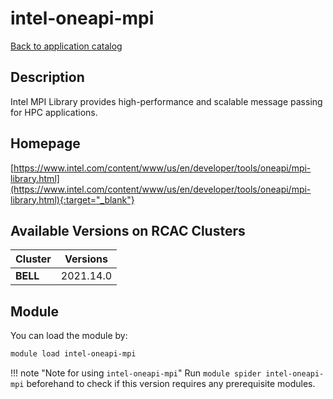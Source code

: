 # intel-oneapi-mpi

[Back to application catalog](../app_catalog.md)

## Description

Intel MPI Library provides high-performance and scalable message passing for HPC applications.

## Homepage

[https://www.intel.com/content/www/us/en/developer/tools/oneapi/mpi-library.html](https://www.intel.com/content/www/us/en/developer/tools/oneapi/mpi-library.html){:target="_blank"}

## Available Versions on RCAC Clusters

|Cluster|Versions|
|---|---|
**BELL**|2021.14.0

## Module

You can load the module by:

```bash
module load intel-oneapi-mpi
```

!!! note "Note for using `intel-oneapi-mpi`"
    Run `module spider intel-oneapi-mpi` beforehand to check if this version requires any prerequisite modules.
